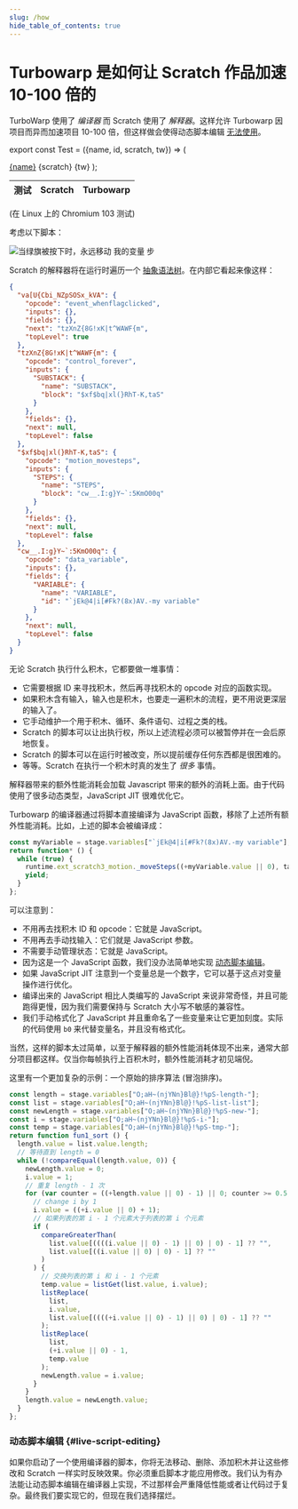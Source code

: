 ```yaml
---
slug: /how
hide_table_of_contents: true
---
```


# Turbowarp 是如何让 Scratch 作品加速 10-100 倍的

TurboWarp 使用了 *编译器* 而 Scratch 使用了 *解释器*。这样允许 Turbowarp 因项目而异而加速项目 10-100 倍，但这样做会使得动态脚本编辑 [无法使用](#live-script-editing)。

export const Test = ({name, id, scratch, tw}) => (
  <tr>
    <td><a href={`https://scratch.mit.edu/projects/${id}/`}>{name}</a></td>
    <td>{scratch}</td>
    <td>{tw}</td>
  </tr>
);

<table style={{textAlign: "center"}}>
  <thead>
    <tr>
      <th>测试</th>
      <th>Scratch</th>
      <th>Turbowarp</th>
    </tr>
  </thead>
  <tbody>
    <Test name="快速排序 200000 个元素" id="310372816" scratch="10.746s" tw="0.0528s" />
    <Test name="光线追踪 分辨率=1 采样=10 景深=.08" id="412737809" scratch="832s" tw="16s" />
  </tbody>
</table>

(在 Linux 上的 Chromium 103 测试)

考虑以下脚本：

![当绿旗被按下时，永远移动 我的变量 步](./assets/forever-move-my-variable-steps.svg)

Scratch 的解释器将在运行时遍历一个 [抽象语法树](https://zh.wikipedia.org/wiki/%E6%8A%BD%E8%B1%A1%E8%AA%9E%E6%B3%95%E6%A8%B9)。在内部它看起来像这样：

```json
{
  "va[U{Cbi_NZpSOSx_kVA": {
    "opcode": "event_whenflagclicked",
    "inputs": {},
    "fields": {},
    "next": "tzXnZ{8G!xK|t^WAWF{m",
    "topLevel": true
  },
  "tzXnZ{8G!xK|t^WAWF{m": {
    "opcode": "control_forever",
    "inputs": {
      "SUBSTACK": {
        "name": "SUBSTACK",
        "block": "$xf$bq|xl(}RhT-K,taS"
      }
    },
    "fields": {},
    "next": null,
    "topLevel": false
  },
  "$xf$bq|xl(}RhT-K,taS": {
    "opcode": "motion_movesteps",
    "inputs": {
      "STEPS": {
        "name": "STEPS",
        "block": "cw__.I:g}Y~`:5KmO00q"
      }
    },
    "fields": {},
    "next": null,
    "topLevel": false
  },
  "cw__.I:g}Y~`:5KmO00q": {
    "opcode": "data_variable",
    "inputs": {},
    "fields": {
      "VARIABLE": {
        "name": "VARIABLE",
        "id": "`jEk@4|i[#Fk?(8x)AV.-my variable"
      }
    },
    "next": null,
    "topLevel": false
  }
}
```

无论 Scratch 执行什么积木，它都要做一堆事情：

 - 它需要根据 ID 来寻找积木，然后再寻找积木的 opcode 对应的函数实现。
 - 如果积木含有输入，输入也是积木，也要走一遍积木的流程，更不用说更深层的输入了。
 - 它手动维护一个用于积木、循环、条件语句、过程之类的栈。
 - Scratch 的脚本可以让出执行权，所以上述流程必须可以被暂停并在一会后原地恢复。
 - Scratch 的脚本可以在运行时被改变，所以提前缓存任何东西都是很困难的。
 - 等等。Scratch 在执行一个积木时真的发生了 *很多* 事情。

解释器带来的额外性能消耗会加载 Javascript 带来的额外的消耗上面。由于代码使用了很多动态类型，JavaScript JIT 很难优化它。

Turbowarp 的编译器通过将脚本直接编译为 JavaScript 函数，移除了上述所有额外性能消耗。比如，上述的脚本会被编译成：

```js
const myVariable = stage.variables["`jEk@4|i[#Fk?(8x)AV.-my variable"];
return function* () {
  while (true) {
    runtime.ext_scratch3_motion._moveSteps((+myVariable.value || 0), target);
    yield;
  }
};
```

可以注意到：

 - 不用再去找积木 ID 和 opcode：它就是 JavaScript。
 - 不用再去手动找输入：它们就是 JavaScript 参数。
 - 不需要手动管理状态：它就是 JavaScript。
 - 因为这是一个 JavaScript 函数，我们没办法简单地实现 [动态脚本编辑](#live-script-editing)。
 - 如果 JavaScript JIT 注意到一个变量总是一个数字，它可以基于这点对变量操作进行优化。
 - 编译出来的 JavaScript 相比人类编写的 JavaScript 来说非常奇怪，并且可能跑得更慢，因为我们需要保持与 Scratch 大小写不敏感的兼容性。
 - 我们手动格式化了 JavaScript 并且重命名了一些变量来让它更加刻度。实际的代码使用 `b0` 来代替变量名，并且没有格式化。

当然，这样的脚本太过简单，以至于解释器的额外性能消耗体现不出来，通常大部分项目都这样。仅当你每帧执行上百积木时，额外性能消耗才初见端倪。

这里有一个更加复杂的示例：一个原始的排序算法 (冒泡排序)。

```js
const length = stage.variables["O;aH~(njYNn}Bl@}!%pS-length-"];
const list = stage.variables["O;aH~(njYNn}Bl@}!%pS-list-list"];
const newLength = stage.variables["O;aH~(njYNn}Bl@}!%pS-new-"];
const i = stage.variables["O;aH~(njYNn}Bl@}!%pS-i-"];
const temp = stage.variables["O;aH~(njYNn}Bl@}!%pS-tmp-"];
return function fun1_sort () {
  length.value = list.value.length;
  // 等待直到 length = 0
  while (!compareEqual(length.value, 0)) {
    newLength.value = 0;
    i.value = 1;
    // 重复 length - 1 次
    for (var counter = ((+length.value || 0) - 1) || 0; counter >= 0.5; counter--) {
      // change i by 1
      i.value = ((+i.value || 0) + 1);
      // 如果列表的第 i - 1 个元素大于列表的第 i 个元素
      if (
        compareGreaterThan(
          list.value[((((i.value || 0) - 1) || 0) | 0) - 1] ?? "",
          list.value[((i.value || 0) | 0) - 1] ?? ""
        )
      ) {
        // 交换列表的第 i 和 i - 1 个元素
        temp.value = listGet(list.value, i.value);
        listReplace(
          list,
          i.value,
          list.value[((((+i.value || 0) - 1) || 0) | 0) - 1] ?? ""
        );
        listReplace(
          list,
          (+i.value || 0) - 1,
          temp.value
        );
        newLength.value = i.value;
      }
    }
    length.value = newLength.value;
  }
};
```

### 动态脚本编辑 {#live-script-editing}

如果你启动了一个使用编译器的脚本，你将无法移动、删除、添加积木并让这些修改和 Scratch 一样实时反映效果。你必须重启脚本才能应用修改。我们认为有办法能让动态脚本编辑在编译器上实现，不过那样会严重降低性能或者让代码过于复杂。最终我们要实现它的，但现在我们选择摆烂。
